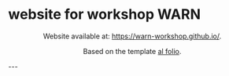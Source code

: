 # website for workshop WARN

<div align="center">
Website available at: <a href="https://warn-workshop.github.io/" target="_blank">https://warn-workshop.github.io/</a>.


Based on the template <a href="https://github.com/alshedivat/al-folio/" target="_blank">al folio</a>.

</div>
---
